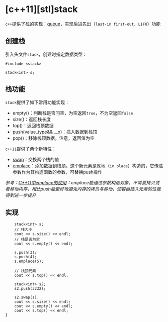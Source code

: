 
# [c++11][stl]stack

`c++`提供了栈的实现：[queue](http://www.cplusplus.com/reference/queue/queue/)，实现后进先出（`last-in first-out, LIFO`）功能

## 创建栈

引入头文件`stack`，创建时指定数据类型：

```
#include <stack>

stack<int> s;
```

## 栈功能

`stack`提供了如下常用功能实现：

* empty()：判断栈是否问空，为空返回`true`，不为空返回`false`
* size()：返回栈长度
* top()：返回栈顶数据
* push(value_type&& __x)：插入数据到栈顶
* pop()：移除栈顶数据。注意，返回值为空

`c++11`提供了两个新特性：

* [swap](http://www.cplusplus.com/reference/stack/stack/swap/)：交换两个栈的值
* [emplace](http://www.cplusplus.com/reference/stack/stack/emplace/)：添加数据到栈顶。这个新元素是就地（`in place`）构造的，它传递参数作为其构造函数的参数，可替换push操作

*参考：[C++11中emplace的使用](https://blog.csdn.net/u013700358/article/details/52623985)：emplace能通过参数构造对象，不需要拷贝或者移动内存，相比push能更好地避免内存的拷贝与移动，使容器插入元素的性能得到进一步提升*


## 实现

```
    stack<int> s;
    // 栈大小
    cout << s.size() << endl;
    // 栈是否为空
    cout << s.empty() << endl;

    s.push(3);
    s.push(4);
    s.emplace(5);

    // 栈顶元素
    cout << s.top() << endl;

    stack<int> s2;
    s2.push(3232);

    s2.swap(s);
    cout << s.size() << endl;
    cout << s.empty() << endl;
    cout << s.top() << endl;
}
```